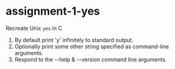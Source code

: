 # assignment-1-yes
Recreate Unix `yes` in C

1. By default print 'y' infinitely to standard output.
2. Optionally print some other string specified as command-line arguments.
3. Respond to the --help & --version command line arguments.
